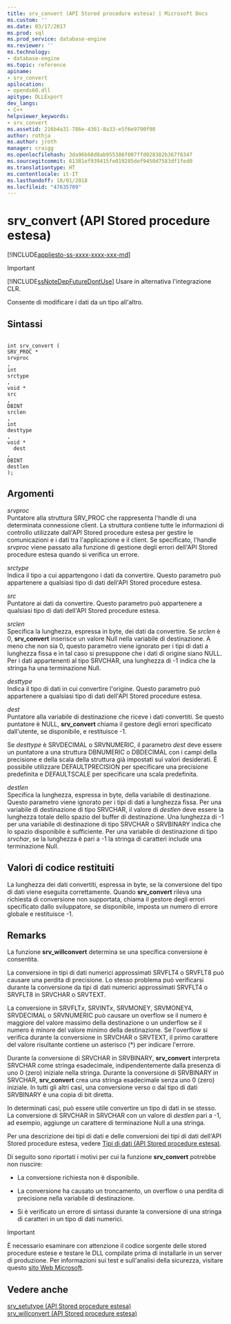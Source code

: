 ```yaml
---
title: srv_convert (API Stored procedure estesa) | Microsoft Docs
ms.custom: ''
ms.date: 03/17/2017
ms.prod: sql
ms.prod_service: database-engine
ms.reviewer: ''
ms.technology:
- database-engine
ms.topic: reference
apiname:
- srv_convert
apilocation:
- opends60.dll
apitype: DLLExport
dev_langs:
- C++
helpviewer_keywords:
- srv_convert
ms.assetid: 216b4a31-786e-4361-8a33-e5f6e9790f90
author: rothja
ms.author: jroth
manager: craigg
ms.openlocfilehash: 3da96b68d8ab955386f007ffd028382b367f6347
ms.sourcegitcommit: 61381ef939415fe019285def9450d7583df1fed0
ms.translationtype: HT
ms.contentlocale: it-IT
ms.lasthandoff: 10/01/2018
ms.locfileid: "47635709"
---
```

# <a name="srvconvert-extended-stored-procedure-api"></a>srv_convert (API Stored procedure estesa)
[!INCLUDE[appliesto-ss-xxxx-xxxx-xxx-md](../../includes/appliesto-ss-xxxx-xxxx-xxx-md.md)]
    
> [!IMPORTANT]  
>  [!INCLUDE[ssNoteDepFutureDontUse](../../includes/ssnotedepfuturedontuse-md.md)] Usare in alternativa l'integrazione CLR.  
  
 Consente di modificare i dati da un tipo all'altro.  
  
## <a name="syntax"></a>Sintassi  
  
```  
  
int srv_convert (  
SRV_PROC *  
srvproc  
,  
int  
srctype  
,  
void *  
src  
,  
DBINT  
srclen  
,  
int  
desttype  
,  
void *  
  dest  
,  
DBINT  
destlen  
);  
```  
  
## <a name="arguments"></a>Argomenti  
 *srvproc*  
 Puntatore alla struttura SRV_PROC che rappresenta l'handle di una determinata connessione client. La struttura contiene tutte le informazioni di controllo utilizzate dall'API Stored procedure estesa per gestire le comunicazioni e i dati tra l'applicazione e il client. Se specificato, l'handle *srvproc* viene passato alla funzione di gestione degli errori dell'API Stored procedure estesa quando si verifica un errore.  
  
 *srctype*  
 Indica il tipo a cui appartengono i dati da convertire. Questo parametro può appartenere a qualsiasi tipo di dati dell'API Stored procedure estesa.  
  
 *src*  
 Puntatore ai dati da convertire. Questo parametro può appartenere a qualsiasi tipo di dati dell'API Stored procedure estesa.  
  
 *srclen*  
 Specifica la lunghezza, espressa in byte, dei dati da convertire. Se *srclen* è 0, **srv_convert** inserisce un valore Null nella variabile di destinazione. A meno che non sia 0, questo parametro viene ignorato per i tipi di dati a lunghezza fissa e in tal caso si presuppone che i dati di origine siano NULL. Per i dati appartenenti al tipo SRVCHAR, una lunghezza di -1 indica che la stringa ha una terminazione Null.  
  
 *desttype*  
 Indica il tipo di dati in cui convertire l'origine. Questo parametro può appartenere a qualsiasi tipo di dati dell'API Stored procedure estesa.  
  
 *dest*  
 Puntatore alla variabile di destinazione che riceve i dati convertiti. Se questo puntatore è NULL, **srv_convert** chiama il gestore degli errori specificato dall'utente, se disponibile, e restituisce -1.  
  
 Se *desttype* è SRVDECIMAL o SRVNUMERIC, il parametro *dest* deve essere un puntatore a una struttura DBNUMERIC o DBDECIMAL con i campi della precisione e della scala della struttura già impostati sui valori desiderati. È possibile utilizzare DEFAULTPRECISION per specificare una precisione predefinita e DEFAULTSCALE per specificare una scala predefinita.  
  
 *destlen*  
 Specifica la lunghezza, espressa in byte, della variabile di destinazione. Questo parametro viene ignorato per i tipi di dati a lunghezza fissa. Per una variabile di destinazione di tipo SRVCHAR, il valore di *destlen* deve essere la lunghezza totale dello spazio del buffer di destinazione. Una lunghezza di -1 per una variabile di destinazione di tipo SRVCHAR o SRVBINARY indica che lo spazio disponibile è sufficiente. Per una variabile di destinazione di tipo *srvchar*, se la lunghezza è pari a -1 la stringa di caratteri include una terminazione Null.  
  
## <a name="returns"></a>Valori di codice restituiti  
 La lunghezza dei dati convertiti, espressa in byte, se la conversione del tipo di dati viene eseguita correttamente. Quando **srv_convert** rileva una richiesta di conversione non supportata, chiama il gestore degli errori specificato dallo sviluppatore, se disponibile, imposta un numero di errore globale e restituisce -1.  
  
## <a name="remarks"></a>Remarks  
 La funzione **srv_willconvert** determina se una specifica conversione è consentita.  
  
 La conversione in tipi di dati numerici approssimati SRVFLT4 o SRVFLT8 può causare una perdita di precisione. Lo stesso problema può verificarsi durante la conversione da tipi di dati numerici approssimati SRVFLT4 o SRVFLT8 in SRVCHAR o SRVTEXT.  
  
 La conversione in SRVFLT*x*, SRVINT*x*, SRVMONEY, SRVMONEY4, SRVDECIMAL o SRVNUMERIC può causare un overflow se il numero è maggiore del valore massimo della destinazione o un underflow se il numero è minore del valore minimo della destinazione. Se l'overflow si verifica durante la conversione in SRVCHAR o SRVTEXT, il primo carattere del valore risultante contiene un asterisco (*) per indicare l'errore.  
  
 Durante la conversione di SRVCHAR in SRVBINARY, **srv_convert** interpreta SRVCHAR come stringa esadecimale, indipendentemente dalla presenza di uno 0 (zero) iniziale nella stringa. Durante la conversione di SRVBINARY in SRVCHAR, **srv_convert** crea una stringa esadecimale senza uno 0 (zero) iniziale. In tutti gli altri casi, una conversione verso o dal tipo di dati SRVBINARY è una copia di bit diretta.  
  
 In determinati casi, può essere utile convertire un tipo di dati in se stesso. La conversione di SRVCHAR in SRVCHAR con un valore di *destlen* pari a -1, ad esempio, aggiunge un carattere di terminazione Null a una stringa.  
  
 Per una descrizione dei tipi di dati e delle conversioni dei tipi di dati dell'API Stored procedure estesa, vedere [Tipi di dati &#40;API Stored procedure estesa&#41;](../../relational-databases/extended-stored-procedures-reference/data-types-extended-stored-procedure-api.md).  
  
 Di seguito sono riportati i motivi per cui la funzione **srv_convert** potrebbe non riuscire:  
  
-   La conversione richiesta non è disponibile.  
  
-   La conversione ha causato un troncamento, un overflow o una perdita di precisione nella variabile di destinazione.  
  
-   Si è verificato un errore di sintassi durante la conversione di una stringa di caratteri in un tipo di dati numerici.  
  
> [!IMPORTANT]  
>  È necessario esaminare con attenzione il codice sorgente delle stored procedure estese e testare le DLL compilate prima di installarle in un server di produzione. Per informazioni sui test e sull'analisi della sicurezza, visitare questo [sito Web Microsoft](http://go.microsoft.com/fwlink/?LinkID=54761&amp;clcid=0x409http://msdn.microsoft.com/security/).  
  
## <a name="see-also"></a>Vedere anche  
 [srv_setutype &#40;API Stored procedure estesa&#41;](../../relational-databases/extended-stored-procedures-reference/srv-setutype-extended-stored-procedure-api.md)   
 [srv_willconvert &#40;API Stored procedure estesa&#41;](../../relational-databases/extended-stored-procedures-reference/srv-willconvert-extended-stored-procedure-api.md)  
  
  
